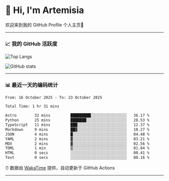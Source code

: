 # 👋 Hi, I'm Artemisia  

欢迎来到我的 GitHub Profile 个人主页🎉  

---

### 📈 我的 GitHub 活跃度

![Top Langs](https://github-readme-stats.vercel.app/api/top-langs/?username=artemisia1107&layout=compact&theme=radical)

![GitHub stats](https://github-readme-stats.vercel.app/api?username=artemisia1107&show_icons=true&theme=radical)

---

### 📊 最近一天的编码统计  


<!--START_SECTION:waka-->

```txt
From: 16 October 2025 - To: 23 October 2025

Total Time: 1 hr 31 mins

Astro        32 mins         █████████░░░░░░░░░░░░░░░░   36.17 %
Python       25 mins         ███████░░░░░░░░░░░░░░░░░░   28.53 %
TypeScript   11 mins         ███░░░░░░░░░░░░░░░░░░░░░░   12.37 %
Markdown     9 mins          ██▓░░░░░░░░░░░░░░░░░░░░░░   10.27 %
JSON         4 mins          █░░░░░░░░░░░░░░░░░░░░░░░░   04.48 %
YAML         2 mins          ▓░░░░░░░░░░░░░░░░░░░░░░░░   03.21 %
MDX          2 mins          ▓░░░░░░░░░░░░░░░░░░░░░░░░   02.56 %
TOML         1 min           ▒░░░░░░░░░░░░░░░░░░░░░░░░   01.84 %
HTML         0 secs          ░░░░░░░░░░░░░░░░░░░░░░░░░   00.41 %
Text         0 secs          ░░░░░░░░░░░░░░░░░░░░░░░░░   00.16 %
```

<!--END_SECTION:waka-->


⏰ 数据由 [WakaTime](https://wakatime.com/) 提供，自动更新于 GitHub Actions

---

